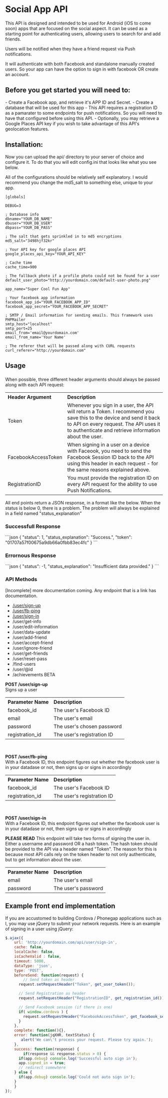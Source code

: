 <h1>Social App API</h1>

This API is designed and intended to be used for Android (iOS to come soon) apps that are focused on the social aspect. It can be used as a starting point for authenticating users, allowing users to search for and add friends.

Users will be notified when they have a friend request via Push notifications. 

It will authenticate with both Facebook and standalone manually created users. So your app can have the option to sign in with facebook OR create an account.

<h2>Before you get started you will need to:</h2>
- Create a Facebook app, and retrieve it's APP ID and Secret.
- Create a database that will be used for this app
- This API requires a registration ID as a pamarater to some endpoints for push notifications. So you will need to have that configured before using this API.
- Optionally, you may retrieve a Google Places API key if you wish to take advantage of this API's geolocation features.

<h2>Installation:</h2>

Now you can upload the api/ directory to your server of choice and configure it. To do that you will edit config.ini that looks like what you see below.

All of the configurations should be relatively self explanatory. I would recommend you change the md5_salt to something else, unique to your app.

```
[globals]

DEBUG=3

; Database info
dbname="YOUR_DB_NAME"
dbuser="YOUR_DB_USER"
dbpass="YOUR_DB_PASS"

; The salt that gets sprinkled in to md5 encryptions
md5_salt="3498hjf32kr"

; Your API key for google places API
google_places_api_key="YOUR_API_KEY"

; Cache time
cache_time=900

; The fallback photo if a profile photo could not be found for a user
default_user_photo="http://yourdomain.com/default-user-photo.png"

app_name="Super Cool Fun App"

; Your facebook app information
facebook_app_id="YOUR_FACEBOOK_APP_ID"
facebook_app_secret="YOUR_FACEBOOK_APP_SECRET"

; SMTP / Email information for sending emails. This framework uses PHPMailer
smtp_host="localhost"
smtp_port=25
email_from='email@yourdomain.com'
email_from_name='Your Name'

; The referer that will be passed along with CURL requests
curl_referer="http://yourdomain.com"
```

<h2>Usage</h2>

<h3></h3>

<p>When possible, three different header arguments should always be passed along with each API request:</p>
<table>
  <tr>
    <th align="left">Header Argument</th>
    <th align="left">Description</th>
  </tr>
  <tr>
    <td align="left">Token</td>
    <td>Whenever you sign in a user, the API will return a Token. I recommend you save this to the device and send it back to API on every request. The API uses it to authenticate and retrieve information about the user.</td>
  </tr>
  <tr>
    <td align="left">FacebookAccessToken</td>
    <td>When signing in a user on a device with Faceook, you need to send the Facebook Session ID back to the API using this header in each request - for the same reasons explained above.</td>
  </tr>
  <tr>
    <td align="left">RegistrationID</td>
    <td>You must provide the registration ID on every API request for the ability to use Push Notifications.</td>
  </tr>
</table>

All end points return a JSON response, in a format like the below. When the status is below 0, there is a problem. The problem will always be explained in a field named "status_explanation"

<h3>Successfull Response</h3>
```json
{
  "status": 1,
  "status_explanation": "Success.",
  "token": "01707a57f00675a9db66a0fbb83ec4fc"
}
```

<h3>Errornous Response</h3>
```json
{
  "status": -1,
  "status_explanation": "Insufficient data provided."
}
```

<h3>API Methods</h3>

<p>[Incomplete] more documentation coming. Any endpoint that is a link has documentation.</p>

- <a href="#user-sign-up">/user/sign-up</a>
- <a href="#user-fb-ping">/user/fb-ping</a>
- <a href="#user-sign-in">/user/sign-in</a>
- /user/get-info
- /user/edit-information
- /user/data-update
- /user/add-friend
- /user/accept-friend
- /user/ignore-friend
- /user/get-friends
- /user/reset-pass
- /find-users
- /user/@id
- /achievements BETA

<p id="user-sign-up"><strong>POST /user/sign-up</strong><br />
Signs up a user</p>

<table>
  <tr>
    <th align="left">Parameter Name</th>
    <th align="left">Description</th>
  </tr>
  <tr>
    <td align="left">facebook_id</td>
    <td>The user's Facebook ID</td>
  </tr>
  <tr>
    <td align="left">email</td>
    <td>The user's email</td>
  </tr>
  <tr>
    <td align="left">password</td>
    <td>The user's chosen password</td>
  </tr>
  <tr>
    <td align="left">registration_id</td>
    <td>The user's registration ID</td>
  </tr>
</table>

<br />

<p id="user-fb-ping"><strong>POST /user/fb-ping</strong><br />
With a Facebook ID, this endpoint figures out whether the facebook user is in your datadase or not, then signs up or signs in accordingly</p>

<table>
  <tr>
    <th align="left">Parameter Name</th>
    <th align="left">Description</th>
  </tr>
  <tr>
    <td align="left">facebook_id</td>
    <td>The user's Facebook ID</td>
  </tr>
  <tr>
    <td align="left">registration_id</td>
    <td>The user's registration ID</td>
  </tr>
</table>

<br />

<p id="user-sign-in"><strong>POST /user/sign-in</strong><br />
With a Facebook ID, this endpoint figures out whether the facebook user is in your datadase or not, then signs up or signs in accordingly</p>

<strong>PLEASE READ</strong> This endpoint will take two forms of signing the user in. Either a username and password OR a hash token. The hash token should be provided to the API via a header named "Token". The reason for this is because most API calls rely on the token header to not only authenticate, but to get information about the user.

<table>
  <tr>
    <th align="left">Parameter Name</th>
    <th align="left">Description</th>
  </tr>
  <tr>
    <td align="left">email</td>
    <td>The user's email</td>
  </tr>
  <tr>
    <td align="left">password</td>
    <td>The user's password</td>
  </tr>
</table>

<h2>Example front end implementation</h2>

If you are accustomed to building Cordova / Phonegap applications such as I, you may use jQuery to submit your network requests. Here is an example of signing in a user using jQuery:

```javascript
$.ajax({
	url: 'http://yourdomain.com/api/user/sign-in',
	cache: false,
	localCache: false,
	isCacheValid : false,
	timeout: 5000,
	dataType: 'json',
	type: 'POST',
	beforeSend: function(request) {
		// Send token as header
	  request.setRequestHeader("Token", get_user_token());

	  // Send Registration as header
	  request.setRequestHeader("RegistrationID", get_registration_id());

	  // Send Facebook session (if there is one)
	  if( window.cordova ) {
	    request.setRequestHeader("FacebookAccessToken", get_facebook_session());
	  }
	},
	complete: function(){},
	error: function(jqXHR, textStatus) {
	   alert('We can\'t process your request. Please try again.');
	},
	success: function(response) {
		if(response && response.status > 0) {
      if(app.debug) console.log('Successful auto sign in');
      app.signed_in = true;
      // redirect somewhere
    } else {
      if(app.debug) console.log('Could not auto sign in');
    }
	}
});
```
